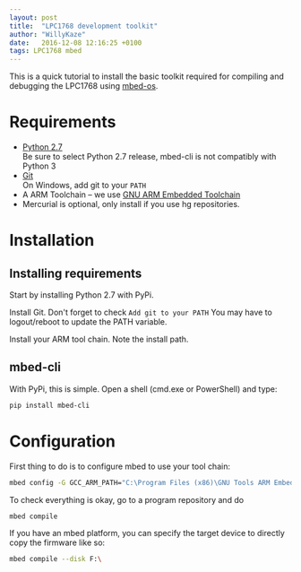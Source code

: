 ```yaml
---
layout: post
title:  "LPC1768 development toolkit"
author: "WillyKaze"
date:   2016-12-08 12:16:25 +0100
tags: LPC1768 mbed
---
```

This is a quick tutorial to install the basic toolkit required for compiling and debugging the LPC1768 using [mbed-os][mbed-os].

# Requirements

* [Python 2.7](https://www.python.org/downloads/)  
  Be sure to select Python 2.7 release, mbed-cli is not compatibly with Python 3
* [Git](https://git-scm.com/downloads/)  
  On Windows, add git to your `PATH`
* A ARM Toolchain – we use [GNU ARM Embedded Toolchain](https://launchpad.net/gcc-arm-embedded)
* Mercurial is optional, only install if you use hg repositories.


# Installation

## Installing requirements
Start by installing Python 2.7 with PyPi.

Install Git. Don't forget to check `Add git to your PATH`
You may have to logout/reboot to update the PATH variable.

Install your ARM tool chain. Note the install path.

## mbed-cli

With PyPi, this is simple. Open a shell (cmd.exe or PowerShell) and type:

```sh
pip install mbed-cli
```

# Configuration

First thing to do is to configure mbed to use your tool chain:

```sh
mbed config -G GCC_ARM_PATH="C:\Program Files (x86)\GNU Tools ARM Embedded\5.4 2016q3"
```

To check everything is okay, go to a program repository and do

```sh
mbed compile
```

If you have an mbed platform, you can specify the target device to directly copy the firmware like so:

```sh
mbed compile --disk F:\
```


[mbed-os]: https://github.com/ARMmbed/mbed-os
[mbed-cli]: https://github.com/ARMmbed/mbed-cli
[mbed-os-api-reference]: https://docs.mbed.com/docs/mbed-os-api-reference/en/5.2/
[mbed-cli-handbook]: https://docs.mbed.com/docs/mbed-os-handbook/en/5.2/dev_tools/cli/
